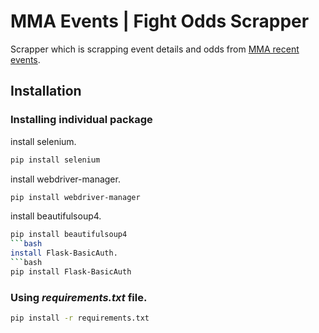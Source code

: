 # MMA Events | Fight Odds Scrapper
Scrapper which is scrapping event details and odds from [MMA recent events](https://fightodds.io/recent-mma-events).

## Installation
### Installing individual package

install selenium.
```bash
pip install selenium
```
install webdriver-manager.
```bash
pip install webdriver-manager
```
install beautifulsoup4.
```bash
pip install beautifulsoup4
```bash
install Flask-BasicAuth.
```bash
pip install Flask-BasicAuth
```

### Using _requirements.txt_ file.
```bash
pip install -r requirements.txt
```